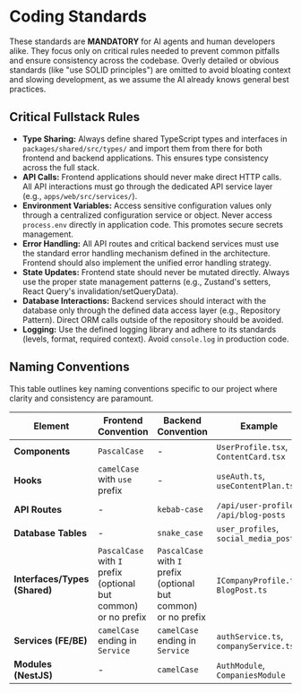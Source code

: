 # Coding Standards

These standards are **MANDATORY** for AI agents and human developers alike. They focus only on critical rules needed to prevent common pitfalls and ensure consistency across the codebase. Overly detailed or obvious standards (like "use SOLID principles") are omitted to avoid bloating context and slowing development, as we assume the AI already knows general best practices.

## Critical Fullstack Rules

  * **Type Sharing:** Always define shared TypeScript types and interfaces in `packages/shared/src/types/` and import them from there for both frontend and backend applications. This ensures type consistency across the full stack.
  * **API Calls:** Frontend applications should never make direct HTTP calls. All API interactions must go through the dedicated API service layer (e.g., `apps/web/src/services/`).
  * **Environment Variables:** Access sensitive configuration values only through a centralized configuration service or object. Never access `process.env` directly in application code. This promotes secure secrets management.
  * **Error Handling:** All API routes and critical backend services must use the standard error handling mechanism defined in the architecture. Frontend should also implement the unified error handling strategy.
  * **State Updates:** Frontend state should never be mutated directly. Always use the proper state management patterns (e.g., Zustand's setters, React Query's invalidation/setQueryData).
  * **Database Interactions:** Backend services should interact with the database only through the defined data access layer (e.g., Repository Pattern). Direct ORM calls outside of the repository should be avoided.
  * **Logging:** Use the defined logging library and adhere to its standards (levels, format, required context). Avoid `console.log` in production code.

## Naming Conventions

This table outlines key naming conventions specific to our project where clarity and consistency are paramount.

| Element | Frontend Convention | Backend Convention | Example |
|---|---|---|---|
| **Components** | `PascalCase` | - | `UserProfile.tsx`, `ContentCard.tsx` |
| **Hooks** | `camelCase` with `use` prefix | - | `useAuth.ts`, `useContentPlan.ts` |
| **API Routes** | - | `kebab-case` | `/api/user-profiles`, `/api/blog-posts` |
| **Database Tables** | - | `snake_case` | `user_profiles`, `social_media_posts` |
| **Interfaces/Types (Shared)** | `PascalCase` with `I` prefix (optional but common) or no prefix | `PascalCase` with `I` prefix (optional but common) or no prefix | `ICompanyProfile.ts`, `BlogPost.ts` |
| **Services (FE/BE)** | `camelCase` ending in `Service` | `camelCase` ending in `Service` | `authService.ts`, `companyService.ts` |
| **Modules (NestJS)** | - | `camelCase` | `AuthModule`, `CompaniesModule` |
